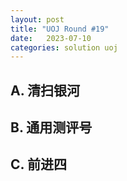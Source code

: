 ```yaml
---
layout: post
title: "UOJ Round #19"
date:   2023-07-10
categories: solution uoj
---
```


## A. 清扫银河

## B. 通用测评号

## C. 前进四